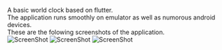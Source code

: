 A basic world clock based on flutter.<br />
The application runs smoothly on emulator as well as numorous android devices.<br />
These are the folowing screenshots of the application.<br />
![ScreenShot](https://res.cloudinary.com/dhwqn0tkh/image/upload/v1619185056/Github/Screenshot_1619184694_lbsxxu.png)
![ScreenShot](https://res.cloudinary.com/dhwqn0tkh/image/upload/v1619185054/Github/Screenshot_1619184704_fiysxb.png)
![ScreenShot](https://res.cloudinary.com/dhwqn0tkh/image/upload/v1619185054/Github/Screenshot_1619184699_hpv2qm.png)
